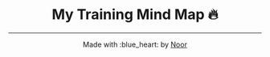 

<h1 align="center"> My Training Mind Map 🔥 </h1> 

---

<p align="center"> Made with :blue_heart: by <a href="https://github.com/nourgassan07">Noor</a></p>

